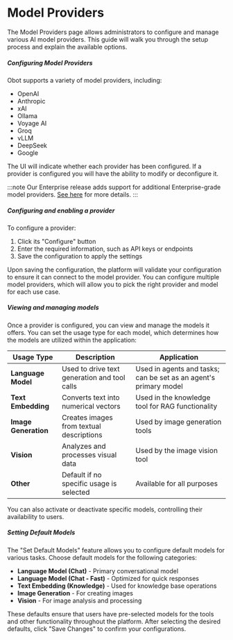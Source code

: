 # Model Providers

The Model Providers page allows administrators to configure and manage various AI model providers. This guide will walk you through the setup process and explain the available options.

##### Configuring Model Providers

Obot supports a variety of model providers, including:

- OpenAI
- Anthropic
- xAI
- Ollama
- Voyage AI
- Groq
- vLLM
- DeepSeek
- Google

The UI will indicate whether each provider has been configured. If a provider is configured you will have the ability to modify or deconfigure it.

:::note
Our Enterprise release adds support for additional Enterprise-grade model providers. [See here](/enterprise/overview) for more details.
:::

##### Configuring and enabling a provider

To configure a provider:

1. Click its "Configure" button
2. Enter the required information, such as API keys or endpoints
3. Save the configuration to apply the settings

Upon saving the configuration, the platform will validate your configuration to ensure it can connect to the model provider. You can configure multiple model providers, which will allow you to pick the right provider and model for each use case.

##### Viewing and managing models

Once a provider is configured, you can view and manage the models it offers. You can set the usage type for each model, which determines how the models are utilized within the application:

| Usage Type | Description | Application |
|------------|-------------|-------------|
| **Language Model** | Used to drive text generation and tool calls | Used in agents and tasks; can be set as an agent's primary model |
| **Text Embedding** | Converts text into numerical vectors | Used in the knowledge tool for RAG functionality |
| **Image Generation** | Creates images from textual descriptions | Used by image generation tools |
| **Vision** | Analyzes and processes visual data | Used by the image vision tool |
| **Other** | Default if no specific usage is selected | Available for all purposes |

You can also activate or deactivate specific models, controlling their availability to users.

##### Setting Default Models

The "Set Default Models" feature allows you to configure default models for various tasks. Choose default models for the following categories:

- **Language Model (Chat)** - Primary conversational model
- **Language Model (Chat - Fast)** - Optimized for quick responses
- **Text Embedding (Knowledge)** - Used for knowledge base operations
- **Image Generation** - For creating images
- **Vision** - For image analysis and processing

These defaults ensure that users have pre-selected models for the tools and other functionality throughout the platform. After selecting the desired defaults, click "Save Changes" to confirm your configurations.
